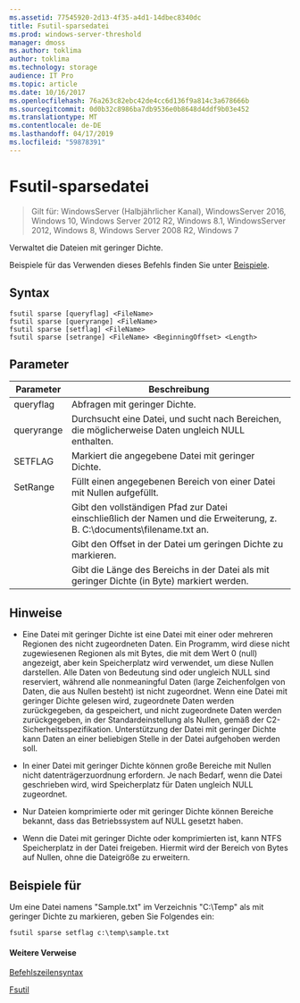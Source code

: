 ```yaml
---
ms.assetid: 77545920-2d13-4f35-a4d1-14dbec8340dc
title: Fsutil-sparsedatei
ms.prod: windows-server-threshold
manager: dmoss
ms.author: toklima
author: toklima
ms.technology: storage
audience: IT Pro
ms.topic: article
ms.date: 10/16/2017
ms.openlocfilehash: 76a263c82ebc42de4cc6d136f9a814c3a678666b
ms.sourcegitcommit: 0d0b32c8986ba7db9536e0b8648d4ddf9b03e452
ms.translationtype: MT
ms.contentlocale: de-DE
ms.lasthandoff: 04/17/2019
ms.locfileid: "59878391"
---
```

# <a name="fsutil-sparse"></a>Fsutil-sparsedatei
>Gilt für: WindowsServer (Halbjährlicher Kanal), WindowsServer 2016, Windows 10, Windows Server 2012 R2, Windows 8.1, WindowsServer 2012, Windows 8, Windows Server 2008 R2, Windows 7

Verwaltet die Dateien mit geringer Dichte.

Beispiele für das Verwenden dieses Befehls finden Sie unter [Beispiele](#BKMK_examples).

## <a name="syntax"></a>Syntax

```
fsutil sparse [queryflag] <FileName>
fsutil sparse [queryrange] <FileName>
fsutil sparse [setflag] <FileName>
fsutil sparse [setrange] <FileName> <BeginningOffset> <Length>
```

## <a name="parameters"></a>Parameter

|Parameter|Beschreibung|
|-------------|---------------|
|queryflag|Abfragen mit geringer Dichte.|
|queryrange|Durchsucht eine Datei, und sucht nach Bereichen, die möglicherweise Daten ungleich NULL enthalten.|
|SETFLAG|Markiert die angegebene Datei mit geringer Dichte.|
|SetRange|Füllt einen angegebenen Bereich von einer Datei mit Nullen aufgefüllt.|
|<FileName>|Gibt den vollständigen Pfad zur Datei einschließlich der Namen und die Erweiterung, z. B. C:\documents\filename.txt an.|
|<BeginningOffset>|Gibt den Offset in der Datei um geringen Dichte zu markieren.|
|<Length>|Gibt die Länge des Bereichs in der Datei als mit geringer Dichte (in Byte) markiert werden.|

## <a name="remarks"></a>Hinweise

-   Eine Datei mit geringer Dichte ist eine Datei mit einer oder mehreren Regionen des nicht zugeordneten Daten. Ein Programm, wird diese nicht zugewiesenen Regionen als mit Bytes, die mit dem Wert 0 (null) angezeigt, aber kein Speicherplatz wird verwendet, um diese Nullen darstellen. Alle Daten von Bedeutung sind oder ungleich NULL sind reserviert, während alle nonmeaningful Daten (large Zeichenfolgen von Daten, die aus Nullen besteht) ist nicht zugeordnet. Wenn eine Datei mit geringer Dichte gelesen wird, zugeordnete Daten werden zurückgegeben, da gespeichert, und nicht zugeordnete Daten werden zurückgegeben, in der Standardeinstellung als Nullen, gemäß der C2-Sicherheitsspezifikation. Unterstützung der Datei mit geringer Dichte kann Daten an einer beliebigen Stelle in der Datei aufgehoben werden soll.

-   In einer Datei mit geringer Dichte können große Bereiche mit Nullen nicht datenträgerzuordnung erfordern. Je nach Bedarf, wenn die Datei geschrieben wird, wird Speicherplatz für Daten ungleich NULL zugeordnet.

-   Nur Dateien komprimierte oder mit geringer Dichte können Bereiche bekannt, dass das Betriebssystem auf NULL gesetzt haben.

-   Wenn die Datei mit geringer Dichte oder komprimierten ist, kann NTFS Speicherplatz in der Datei freigeben. Hiermit wird der Bereich von Bytes auf Nullen, ohne die Dateigröße zu erweitern.

## <a name="BKMK_examples"></a>Beispiele für
Um eine Datei namens "Sample.txt" im Verzeichnis "C:\Temp" als mit geringer Dichte zu markieren, geben Sie Folgendes ein:

```
fsutil sparse setflag c:\temp\sample.txt 
```

#### <a name="additional-references"></a>Weitere Verweise
[Befehlszeilensyntax](Command-Line-Syntax-Key.md)

[Fsutil](Fsutil.md)


